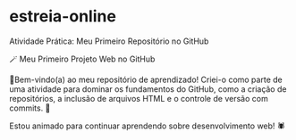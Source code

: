# estreia-online
Atividade Prática: Meu Primeiro Repositório no GitHub

🪄 Meu Primeiro Projeto Web no GitHub

🕺Bem-vindo(a) ao meu repositório de aprendizado! Criei-o como parte de uma atividade para dominar os fundamentos do GitHub, 
como a criação de repositórios, a inclusão de arquivos HTML e o controle de versão com commits. 💯

Estou animado para continuar aprendendo sobre desenvolvimento web! 🕷️
